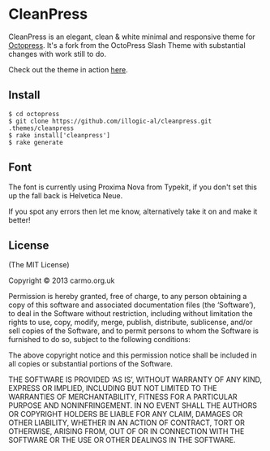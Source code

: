 CleanPress
==========
CleanPress is an elegant, clean & white minimal and responsive theme for [Octopress](http://octopress.org). It's a fork from the OctoPress Slash Theme with substantial changes with work still to do.

Check out the theme in action [here](http://orville.thebennettproject.com).


Install
-------
    $ cd octopress
    $ git clone https://github.com/illogic-al/cleanpress.git .themes/cleanpress
    $ rake install['cleanpress']
    $ rake generate


Font
---------------------
The font is currently using Proxima Nova from Typekit, if you don't set this up the fall back is Helvetica Neue.

If you spot any errors then let me know, alternatively take it on and make it better!

License
-------
(The MIT License)

Copyright © 2013 carmo.org.uk

Permission is hereby granted, free of charge, to any person obtaining a copy of this software and associated documentation files (the ‘Software’), to deal in the Software without restriction, including without limitation the rights to use, copy, modify, merge, publish, distribute, sublicense, and/or sell copies of the Software, and to permit persons to whom the Software is furnished to do so, subject to the following conditions:

The above copyright notice and this permission notice shall be included in all copies or substantial portions of the Software.

THE SOFTWARE IS PROVIDED ‘AS IS’, WITHOUT WARRANTY OF ANY KIND, EXPRESS OR IMPLIED, INCLUDING BUT NOT LIMITED TO THE WARRANTIES OF MERCHANTABILITY, FITNESS FOR A PARTICULAR PURPOSE AND NONINFRINGEMENT. IN NO EVENT SHALL THE AUTHORS OR COPYRIGHT HOLDERS BE LIABLE FOR ANY CLAIM, DAMAGES OR OTHER LIABILITY, WHETHER IN AN ACTION OF CONTRACT, TORT OR OTHERWISE, ARISING FROM, OUT OF OR IN CONNECTION WITH THE SOFTWARE OR THE USE OR OTHER DEALINGS IN THE SOFTWARE.
